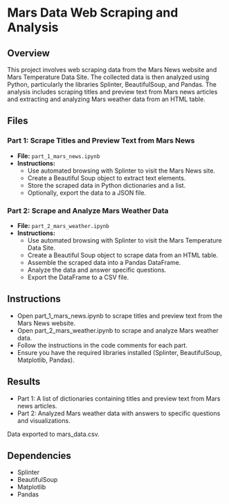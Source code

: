 # Mars Data Web Scraping and Analysis

## Overview

This project involves web scraping data from the Mars News website and Mars Temperature Data Site. The collected data is then analyzed using Python, particularly the libraries Splinter, BeautifulSoup, and Pandas. The analysis includes scraping titles and preview text from Mars news articles and extracting and analyzing Mars weather data from an HTML table.

## Files

### Part 1: Scrape Titles and Preview Text from Mars News

- **File:** `part_1_mars_news.ipynb`
- **Instructions:**
  - Use automated browsing with Splinter to visit the Mars News site.
  - Create a Beautiful Soup object to extract text elements.
  - Store the scraped data in Python dictionaries and a list.
  - Optionally, export the data to a JSON file.

### Part 2: Scrape and Analyze Mars Weather Data

- **File:** `part_2_mars_weather.ipynb`
- **Instructions:**
  - Use automated browsing with Splinter to visit the Mars Temperature Data Site.
  - Create a Beautiful Soup object to scrape data from an HTML table.
  - Assemble the scraped data into a Pandas DataFrame.
  - Analyze the data and answer specific questions.
  - Export the DataFrame to a CSV file.

## Instructions

- Open part_1_mars_news.ipynb to scrape titles and preview text from the Mars News website.
- Open part_2_mars_weather.ipynb to scrape and analyze Mars weather data.
- Follow the instructions in the code comments for each part.
- Ensure you have the required libraries installed (Splinter, BeautifulSoup, Matplotlib, Pandas).

## Results

- Part 1: A list of dictionaries containing titles and preview text from Mars news articles.
- Part 2: Analyzed Mars weather data with answers to specific questions and visualizations.
  
Data exported to mars_data.csv.

## Dependencies
- Splinter
- BeautifulSoup
- Matplotlib
- Pandas
